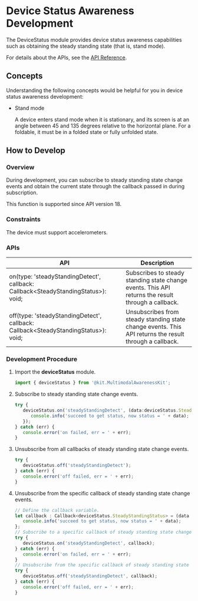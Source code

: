 # Device Status Awareness Development
<!--Kit: Multimodal Awareness Kit-->
<!--Subsystem: MultimodalAwareness-->
<!--Owner: @dilligencer-->
<!--Designer: @zou_ye-->
<!--Tester: @judan-->
<!--Adviser: @hu-zhiqiong-->

The DeviceStatus module provides device status awareness capabilities such as obtaining the steady standing state (that is, stand mode).

For details about the APIs, see the [API Reference](../../reference/apis-multimodalawareness-kit/js-apis-awareness-deviceStatus.md).

## Concepts

Understanding the following concepts would be helpful for you in device status awareness development:

- Stand mode

    A device enters stand mode when it is stationary, and its screen is at an angle between 45 and 135 degrees relative to the horizontal plane. For a foldable, it must be in a folded state or fully unfolded state.

## How to Develop

### Overview

During development, you can subscribe to steady standing state change events and obtain the current state through the callback passed in during subscription.

This function is supported since API version 18.

### Constraints

The device must support accelerometers.

### APIs

| API                                                      | Description                                  |
| ------------------------------------------------------------ | -------------------------------------- |
| on(type: 'steadyStandingDetect', callback: Callback&lt;SteadyStandingStatus&gt;): void; | Subscribes to steady standing state change events. This API returns the result through a callback.|
| off(type: 'steadyStandingDetect', callback: Callback&lt;SteadyStandingStatus&gt;): void; | Unsubscribes from steady standing state change events. This API returns the result through a callback.                  |

### Development Procedure

1. Import the **deviceStatus** module.

   ```ts
   import { deviceStatus } from '@kit.MultimodalAwarenessKit';
   ```
   <!-- @[import_the_device_status_module](https://gitcode.com/openharmony/applications_app_samples/blob/master/code/DocsSample/Stationary/DeviceStatus/entry/src/main/ets/pages/Index.ets) -->

2. Subscribe to steady standing state change events.

   ```ts
   try {
      deviceStatus.on('steadyStandingDetect', (data:deviceStatus.SteadyStandingStatus) => {
         console.info('succeed to get status, now status = ' + data);
      });
   } catch (err) {
      console.error('on failed, err = ' + err);
   }
   ```
   <!-- @[device_status_subscribe](https://gitcode.com/openharmony/applications_app_samples/blob/master/code/DocsSample/Stationary/DeviceStatus/entry/src/main/ets/pages/Index.ets) -->

3. Unsubscribe from all callbacks of steady standing state change events.

   ```ts
   try {
      deviceStatus.off('steadyStandingDetect');
   } catch (err) {
      console.error('off failed, err = ' + err);
   }
   ```
   <!-- @[device_status_unsubscribe_all](https://gitcode.com/openharmony/applications_app_samples/blob/master/code/DocsSample/Stationary/DeviceStatus/entry/src/main/ets/pages/Index.ets) -->

4. Unsubscribe from the specific callback of steady standing state change events.

   ```ts
   // Define the callback variable.
   let callback : Callback<deviceStatus.SteadyStandingStatus> = (data : deviceStatus. SteadyStandingStatus) => {
      console.info('succeed to get status, now status = ' + data);
   };
   // Subscribe to a specific callback of steady standing state change events.
   try {
      deviceStatus.on('steadyStandingDetect', callback);
   } catch (err) {
      console.error('on failed, err = ' + err);
   }
   // Unsubscribe from the specific callback of steady standing state change events.
   try {
      deviceStatus.off('steadyStandingDetect', callback);
   } catch (err) {
      console.error('off failed, err = ' + err);
   }
   ```
   <!-- @[device_status_unsubscribe](https://gitcode.com/openharmony/applications_app_samples/blob/master/code/DocsSample/Stationary/DeviceStatus/entry/src/main/ets/pages/Index.ets) -->

